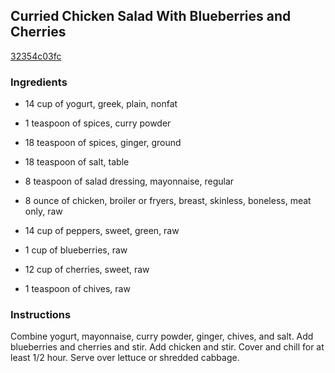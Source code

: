 ## Curried Chicken Salad With Blueberries and Cherries

[32354c03fc](http://www.food.com/recipe/curried-chicken-salad-with-blueberries-and-cherries-314731)

### Ingredients

 - 14 cup of yogurt, greek, plain, nonfat

 - 1 teaspoon of spices, curry powder

 - 18 teaspoon of spices, ginger, ground

 - 18 teaspoon of salt, table

 - 8 teaspoon of salad dressing, mayonnaise, regular

 - 8 ounce of chicken, broiler or fryers, breast, skinless, boneless, meat only, raw

 - 14 cup of peppers, sweet, green, raw

 - 1 cup of blueberries, raw

 - 12 cup of cherries, sweet, raw

 - 1 teaspoon of chives, raw

### Instructions

Combine yogurt, mayonnaise, curry powder, ginger, chives, and salt. Add blueberries and cherries and stir. Add chicken and stir. Cover and chill for at least 1/2 hour. Serve over lettuce or shredded cabbage.